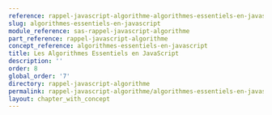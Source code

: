 ```yaml
---
reference: rappel-javascript-algorithme-algorithmes-essentiels-en-javascript
slug: algorithmes-essentiels-en-javascript
module_reference: sas-rappel-javascript-algorithme
part_reference: rappel-javascript-algorithme
concept_reference: algorithmes-essentiels-en-javascript
title: Les Algorithmes Essentiels en JavaScript
description: ''
order: 8
global_order: '7'
directory: rappel-javascript-algorithme
permalink: rappel-javascript-algorithme/algorithmes-essentiels-en-javascript
layout: chapter_with_concept
---
```

